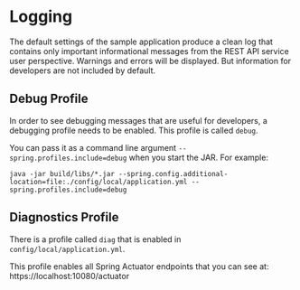 # Logging

The default settings of the sample application produce a clean log that contains
only important informational messages from the REST API service user perspective.
Warnings and errors will be displayed. But information for developers are not included by default.

## Debug Profile

In order to see debugging messages that are useful for developers, a debugging profile needs to be enabled.
This profile is called `debug`.

You can pass it as a command line argument `--spring.profiles.include=debug` when you start the JAR. For example:

    java -jar build/libs/*.jar --spring.config.additional-location=file:./config/local/application.yml --spring.profiles.include=debug

## Diagnostics Profile

There is a profile called `diag` that is enabled in `config/local/application.yml`.

This profile enables all Spring Actuator endpoints that you can see at: https://localhost:10080/actuator
